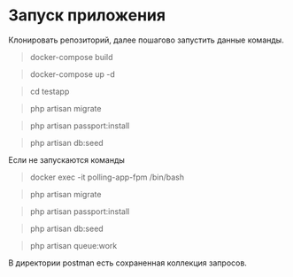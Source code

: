 # Запуск приложения

Клонировать репозиторий, далее пошагово запустить данные команды.

>docker-compose build

>docker-compose up -d

>cd testapp

>php artisan migrate

>php artisan passport:install

>php artisan db:seed

Если не запускаются команды

>docker exec -it polling-app-fpm /bin/bash

>php artisan migrate

>php artisan passport:install
 
>php artisan db:seed

>php artisan queue:work

В директории postman есть сохраненная коллекция запросов.

